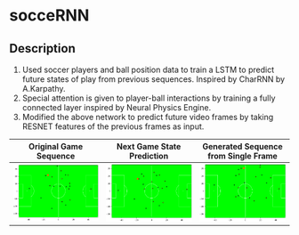 # socceRNN

## Description

1. Used soccer players and ball position data to train a LSTM to predict future states of play from previous sequences. Inspired by CharRNN by A.Karpathy.
2. Special attention is given to player-ball interactions by training a fully connected layer inspired by Neural Physics Engine.
3. Modified the above network to predict future video frames by taking RESNET features of the previous frames as input.

Original Game Sequence          |  Next Game State Prediction    |  Generated Sequence from Single Frame
:------------------------------:|:------------------------------:|:--------------------------------------:
![](https://github.com/vishwasuppoor/socceRNN/blob/master/viz/actual.gif)  |  ![](https://github.com/vishwasuppoor/socceRNN/blob/master/viz/snet_nf.gif)  |  ![](https://github.com/vishwasuppoor/socceRNN/blob/master/viz/snet_gen.gif)
